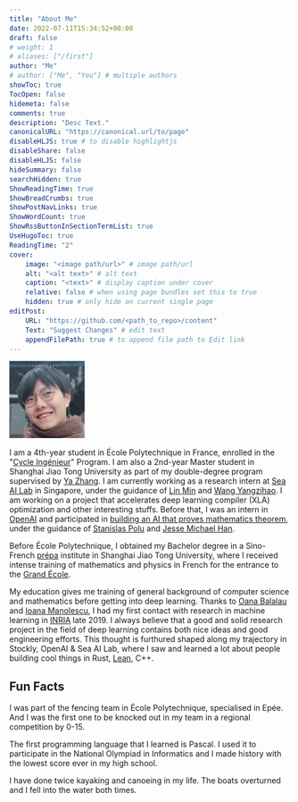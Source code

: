```yaml
---
title: "About Me"
date: 2022-07-11T15:34:52+08:00
draft: false
# weight: 1
# aliases: ["/first"]
author: "Me"
# author: ["Me", "You"] # multiple authors
showToc: true
TocOpen: false
hidemeta: false
comments: true
description: "Desc Text."
canonicalURL: "https://canonical.url/to/page"
disableHLJS: true # to disable highlightjs
disableShare: false
disableHLJS: false
hideSummary: false
searchHidden: true
ShowReadingTime: true
ShowBreadCrumbs: true
ShowPostNavLinks: true
ShowWordCount: true
ShowRssButtonInSectionTermList: true
UseHugoToc: true
ReadingTime: "2"
cover:
    image: "<image path/url>" # image path/url
    alt: "<alt text>" # alt text
    caption: "<text>" # display caption under cover
    relative: false # when using page bundles set this to true
    hidden: true # only hide on current single page
editPost:
    URL: "https://github.com/<path_to_repo>/content"
    Text: "Suggest Changes" # edit text
    appendFilePath: true # to append file path to Edit link
---
```

<!-- insert image of myself in markdown-->
![](/images/kunhao.jpeg)

I am a 4th-year student in École Polytechnique in France, enrolled in the "[Cycle Ingénieur](https://programmes.polytechnique.edu/en/ingenieur-polytechnicien-program/ingenieur-polytechnicien-program)" Program. I am also a 2nd-year Master student in Shanghai Jiao Tong University as part of my double-degree program supervised by [Ya Zhang](https://mediabrain.sjtu.edu.cn/yazhang/). I am currently working as a research intern at [Sea AI Lab](https://sail.sea.com/) in Singapore, under the guidance of [Lin Min](https://scholar.google.com.sg/citations?user=BGONmkIAAAAJ&hl=en) and [Wang Yangzihao](https://yzhwang.github.io/). I am working on a project that accelerates deep learning compiler (XLA) optimization and other interesting stuffs. Before that, I was an intern in [OpenAI](https://openai.com/) and participated in 
[building an AI that proves mathematics theorem](https://openai.com/blog/formal-math/), under the guidance of [Stanislas Polu](https://spolu.vercel.app/) and [Jesse Michael Han](https://jesse-michael-han.github.io/).

Before École Polytechnique, I obtained my Bachelor degree in a Sino-French [prépa](https://en.wikipedia.org/wiki/Classe_pr%C3%A9paratoire_aux_grandes_%C3%A9coles) institute in Shanghai Jiao Tong University, where I received intense training of mathematics and physics in French for the entrance to the [Grand École](https://en.wikipedia.org/wiki/Grande_%C3%A9cole). 

My education gives me training of general background of computer science and mathematics before getting into deep learning. Thanks to [Oana Balalau](https://oanabalalau.com/) and [Ioana Manolescu](https://pages.saclay.inria.fr/ioana.manolescu/), I had my first contact with research in machine learning in [INRIA](https://www.inria.fr/en) late 2019. I always believe that a good and solid research project in the field of deep learning contains both nice ideas and good engineering efforts. This thought is furthured shaped along my trajectory in Stockly, OpenAI & Sea AI Lab, where I saw and learned a lot about people building cool things in Rust, [Lean](https://en.wikipedia.org/wiki/Lean_(proof_assistant)), C++.


## Fun Facts
I was part of the fencing team in École Polytechnique, specialised in Epée. And I was the first one to be knocked out in my team in a regional competition by 0-15.

The first programming language that I learned is Pascal. I used it to participate in the National Olympiad in Informatics and I made history with the lowest score ever in my high school.

I have done twice kayaking and canoeing in my life. The boats overturned and I fell into the water both times.







